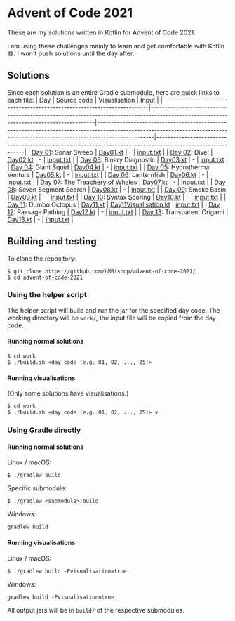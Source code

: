 # Advent of Code 2021

These are my solutions written in Kotlin for Advent of Code 2021.

I am using these challenges mainly to learn and get comfortable with Kotlin 😄. I won't push solutions until the day after.

## Solutions
Since each solution is an entire Gradle submodule, here are quick links to each file:
| Day                                                                     | Source code                                                                                                                            | Visualisation                                                                                                                                                                  | Input                                                                                                       |
|-------------------------------------------------------------------------|----------------------------------------------------------------------------------------------------------------------------------------|--------------------------------------------------------------------------------------------------------------------------------------------------------------------------------|-------------------------------------------------------------------------------------------------------------|
| [Day 01](https://adventofcode.com/2021/day/1): Sonar Sweep              | [Day01.kt](https://github.com/LMBishop/advent-of-code-2021/blob/master/aoc01/src/main/kotlin/com/leonardobishop/adventofcode/Day01.kt) | -                                                                                                                                                                              | [input.txt](https://github.com/LMBishop/advent-of-code-2021/blob/master/aoc01/src/main/resources/input.txt) |
| [Day 02](https://adventofcode.com/2021/day/2): Dive!                    | [Day02.kt](https://github.com/LMBishop/advent-of-code-2021/blob/master/aoc02/src/main/kotlin/com/leonardobishop/adventofcode/Day02.kt) | -                                                                                                                                                                              | [input.txt](https://github.com/LMBishop/advent-of-code-2021/blob/master/aoc02/src/main/resources/input.txt) |
| [Day 03](https://adventofcode.com/2021/day/3): Binary Diagnostic        | [Day03.kt](https://github.com/LMBishop/advent-of-code-2021/blob/master/aoc03/src/main/kotlin/com/leonardobishop/adventofcode/Day03.kt) | -                                                                                                                                                                              | [input.txt](https://github.com/LMBishop/advent-of-code-2021/blob/master/aoc03/src/main/resources/input.txt) |
| [Day 04](https://adventofcode.com/2021/day/4): Giant Squid              | [Day04.kt](https://github.com/LMBishop/advent-of-code-2021/blob/master/aoc04/src/main/kotlin/com/leonardobishop/adventofcode/Day04.kt) | -                                                                                                                                                                              | [input.txt](https://github.com/LMBishop/advent-of-code-2021/blob/master/aoc04/src/main/resources/input.txt) |
| [Day 05](https://adventofcode.com/2021/day/5): Hydrothermal Venture     | [Day05.kt](https://github.com/LMBishop/advent-of-code-2021/blob/master/aoc05/src/main/kotlin/com/leonardobishop/adventofcode/Day05.kt) | -                                                                                                                                                                              | [input.txt](https://github.com/LMBishop/advent-of-code-2021/blob/master/aoc05/src/main/resources/input.txt) |
| [Day 06](https://adventofcode.com/2021/day/6): Lanternfish              | [Day06.kt](https://github.com/LMBishop/advent-of-code-2021/blob/master/aoc06/src/main/kotlin/com/leonardobishop/adventofcode/Day06.kt) | -                                                                                                                                                                              | [input.txt](https://github.com/LMBishop/advent-of-code-2021/blob/master/aoc06/src/main/resources/input.txt) |
| [Day 07](https://adventofcode.com/2021/day/7): The Treachery of Whales  | [Day07.kt](https://github.com/LMBishop/advent-of-code-2021/blob/master/aoc07/src/main/kotlin/com/leonardobishop/adventofcode/Day07.kt) | -                                                                                                                                                                              | [input.txt](https://github.com/LMBishop/advent-of-code-2021/blob/master/aoc07/src/main/resources/input.txt) |
| [Day 08](https://adventofcode.com/2021/day/8): Seven Segment Search     | [Day08.kt](https://github.com/LMBishop/advent-of-code-2021/blob/master/aoc08/src/main/kotlin/com/leonardobishop/adventofcode/Day08.kt) | -                                                                                                                                                                              | [input.txt](https://github.com/LMBishop/advent-of-code-2021/blob/master/aoc08/src/main/resources/input.txt) |
| [Day 09](https://adventofcode.com/2021/day/9): Smoke Basin              | [Day09.kt](https://github.com/LMBishop/advent-of-code-2021/blob/master/aoc09/src/main/kotlin/com/leonardobishop/adventofcode/Day09.kt) | -                                                                                                                                                                              | [input.txt](https://github.com/LMBishop/advent-of-code-2021/blob/master/aoc09/src/main/resources/input.txt) |
| [Day 10](https://adventofcode.com/2021/day/10): Syntax Scoring          | [Day10.kt](https://github.com/LMBishop/advent-of-code-2021/blob/master/aoc10/src/main/kotlin/com/leonardobishop/adventofcode/Day10.kt) | -                                                                                                                                                                              | [input.txt](https://github.com/LMBishop/advent-of-code-2021/blob/master/aoc10/src/main/resources/input.txt) |
| [Day 11](https://adventofcode.com/2021/day/11): Dumbo Octopus           | [Day11.kt](https://github.com/LMBishop/advent-of-code-2021/blob/master/aoc11/src/main/kotlin/com/leonardobishop/adventofcode/Day11.kt) | [Day11Visualisation.kt](https://github.com/LMBishop/advent-of-code-2021/blob/master/aoc11/src/main/kotlin/com/leonardobishop/adventofcode/visualisation/Day11Visualisation.kt) | [input.txt](https://github.com/LMBishop/advent-of-code-2021/blob/master/aoc11/src/main/resources/input.txt) |
| [Day 12](https://adventofcode.com/2021/day/12): Passage Pathing         | [Day12.kt](https://github.com/LMBishop/advent-of-code-2021/blob/master/aoc12/src/main/kotlin/com/leonardobishop/adventofcode/Day12.kt) | -                                                                                                                                                                              | [input.txt](https://github.com/LMBishop/advent-of-code-2021/blob/master/aoc12/src/main/resources/input.txt) |
| [Day 13](https://adventofcode.com/2021/day/12): Transparent Origami     | [Day13.kt](https://github.com/LMBishop/advent-of-code-2021/blob/master/aoc13/src/main/kotlin/com/leonardobishop/adventofcode/Day13.kt) | -                                                                                                                                                                              | [input.txt](https://github.com/LMBishop/advent-of-code-2021/blob/master/aoc13/src/main/resources/input.txt) |

## Building and testing
To clone the repository:
```
$ git clone https://github.com/LMBishop/advent-of-code-2021/
$ cd advent-of-code-2021
```

### Using the helper script
The helper script will build and run the jar for the specified day code.
The working directory will be `work/`, the input file will be copied from the day code.

#### Running normal solutions
```
$ cd work
$ ./build.sh <day code (e.g. 01, 02, ..., 25)>
```

#### Running visualisations
(Only some solutions have visualisations.)
```
$ cd work
$ ./build.sh <day code (e.g. 01, 02, ..., 25)> v
```

### Using Gradle directly

#### Running normal solutions
Linux / macOS:
```
$ ./gradlew build
```
Specific submodule:
```
$ ./gradlew <submodule>:build
```
Windows:
```
gradlew build
```

#### Running visualisations
Linux / macOS:
```
$ ./gradlew build -Pvisualisation=true
```
Windows:
```
gradlew build -Pvisualisation=true
```

All output jars will be in `build/` of the respective submodules.
